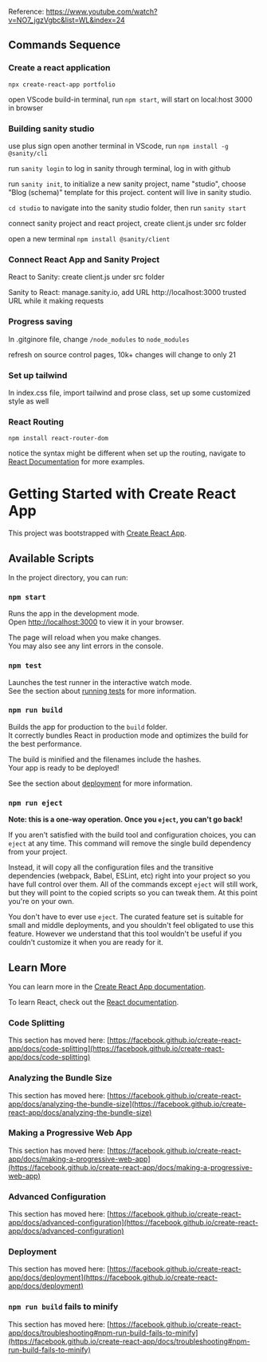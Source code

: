 Reference: https://www.youtube.com/watch?v=NO7_jgzVgbc&list=WL&index=24

## Commands Sequence

### Create a react application

`npx create-react-app portfolio` 

open VScode build-in terminal, run `npm start`, will start on local:host 3000 in browser

### Building sanity studio

use plus sign open another terminal in VScode, run `npm install -g @sanity/cli`

run `sanity login` to log in sanity through terminal, log in with github

run `sanity init`, to initialize a new sanity project, name "studio", choose "Blog (schema)" template for this project. content will live in sanity studio.

`cd studio` to navigate into the sanity studio folder, then run `sanity start` 

connect sanity project and react project, create client.js under src folder

open a new terminal `npm install @sanity/client`

### Connect React App and Sanity Project

React to Sanity: create client.js under src folder

Sanity to React: manage.sanity.io, add URL http://localhost:3000 trusted URL while it making requests

### Progress saving

In .gitginore file, change `/node_modules` to `node_modules`

refresh on source control pages, 10k+ changes will change to only 21

### Set up tailwind

In index.css file, import tailwind and prose class, set up some customized style as well

### React Routing

`npm install react-router-dom`

notice the syntax might be different when set up the routing, navigate to
[React Documentation](https://reactjs.org/docs/code-splitting.html#route-based-code-splitting) for more examples.








# Getting Started with Create React App

This project was bootstrapped with [Create React App](https://github.com/facebook/create-react-app).

## Available Scripts

In the project directory, you can run:

### `npm start`

Runs the app in the development mode.\
Open [http://localhost:3000](http://localhost:3000) to view it in your browser.

The page will reload when you make changes.\
You may also see any lint errors in the console.

### `npm test`

Launches the test runner in the interactive watch mode.\
See the section about [running tests](https://facebook.github.io/create-react-app/docs/running-tests) for more information.

### `npm run build`

Builds the app for production to the `build` folder.\
It correctly bundles React in production mode and optimizes the build for the best performance.

The build is minified and the filenames include the hashes.\
Your app is ready to be deployed!

See the section about [deployment](https://facebook.github.io/create-react-app/docs/deployment) for more information.

### `npm run eject`

**Note: this is a one-way operation. Once you `eject`, you can't go back!**

If you aren't satisfied with the build tool and configuration choices, you can `eject` at any time. This command will remove the single build dependency from your project.

Instead, it will copy all the configuration files and the transitive dependencies (webpack, Babel, ESLint, etc) right into your project so you have full control over them. All of the commands except `eject` will still work, but they will point to the copied scripts so you can tweak them. At this point you're on your own.

You don't have to ever use `eject`. The curated feature set is suitable for small and middle deployments, and you shouldn't feel obligated to use this feature. However we understand that this tool wouldn't be useful if you couldn't customize it when you are ready for it.

## Learn More

You can learn more in the [Create React App documentation](https://facebook.github.io/create-react-app/docs/getting-started).

To learn React, check out the [React documentation](https://reactjs.org/).

### Code Splitting

This section has moved here: [https://facebook.github.io/create-react-app/docs/code-splitting](https://facebook.github.io/create-react-app/docs/code-splitting)

### Analyzing the Bundle Size

This section has moved here: [https://facebook.github.io/create-react-app/docs/analyzing-the-bundle-size](https://facebook.github.io/create-react-app/docs/analyzing-the-bundle-size)

### Making a Progressive Web App

This section has moved here: [https://facebook.github.io/create-react-app/docs/making-a-progressive-web-app](https://facebook.github.io/create-react-app/docs/making-a-progressive-web-app)

### Advanced Configuration

This section has moved here: [https://facebook.github.io/create-react-app/docs/advanced-configuration](https://facebook.github.io/create-react-app/docs/advanced-configuration)

### Deployment

This section has moved here: [https://facebook.github.io/create-react-app/docs/deployment](https://facebook.github.io/create-react-app/docs/deployment)

### `npm run build` fails to minify

This section has moved here: [https://facebook.github.io/create-react-app/docs/troubleshooting#npm-run-build-fails-to-minify](https://facebook.github.io/create-react-app/docs/troubleshooting#npm-run-build-fails-to-minify)
